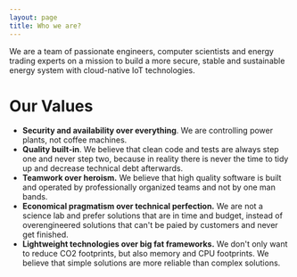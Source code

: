```yaml
---
layout: page
title: Who we are?
---
```


We are a team of passionate engineers, computer scientists and energy trading experts on a mission to build a more secure, stable and sustainable energy system with cloud-native IoT technologies.

# Our Values

* **Security and availability over everything**. We are controlling power plants, not coffee machines. 
* **Quality built-in**. We believe that clean code and tests are always step one and never step two, because in reality there is never the time 
to tidy up and decrease technical debt afterwards.
* **Teamwork over heroism.** We believe that high quality software is built and operated by professionally organized teams and not by one man bands.
* **Economical pragmatism over technical perfection.**  We are not a science lab and prefer solutions that are in time and budget, instead of overengineered solutions that can't be paied by customers and never get finished.
* **Lightweight technologies over big fat frameworks.** We don't only want to reduce CO2 footprints, but also memory and CPU footprints. We believe that simple solutions are more reliable than complex solutions.

<!-- # Open Positions

### Asset Control

* Technical Product Manager
* Backend Engineer
* Asset Integration Engineer

### Energy Marketing

* Technical Product Manager
* Backend Engineer

### IT Infrastructure

* DevOps Engineer
* Cloud Architect -->

